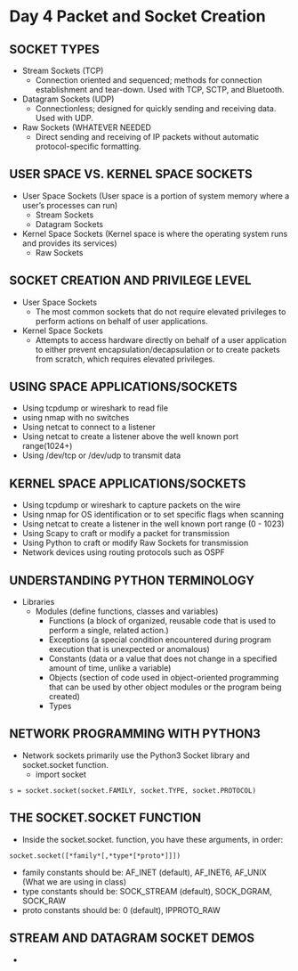 # Day 4 Packet and Socket Creation

## SOCKET TYPES
- Stream Sockets (TCP)
  - Connection oriented and sequenced; methods for connection establishment and tear-down. Used with TCP, SCTP, and Bluetooth.
- Datagram Sockets (UDP)
  - Connectionless; designed for quickly sending and receiving data. Used with UDP.
- Raw Sockets (WHATEVER NEEDED
  - Direct sending and receiving of IP packets without automatic protocol-specific formatting.

## USER SPACE VS. KERNEL SPACE SOCKETS
- User Space Sockets (User space is a portion of system memory where a user’s processes can run)
  - Stream Sockets
  - Datagram Sockets
- Kernel Space Sockets (Kernel space is where the operating system runs and provides its services)
  - Raw Sockets
 
## SOCKET CREATION AND PRIVILEGE LEVEL
- User Space Sockets
  - The most common sockets that do not require elevated privileges to perform actions on behalf of user applications.
- Kernel Space Sockets
  - Attempts to access hardware directly on behalf of a user application to either prevent encapsulation/decapsulation or to create packets from scratch, which requires elevated privileges.

## USING SPACE APPLICATIONS/SOCKETS
- Using tcpdump or wireshark to read file
- using nmap with no switches
- Using netcat to connect to a listener
- Using netcat to create a listener above the well known port range(1024+)
- Using /dev/tcp or /dev/udp to transmit data

## KERNEL SPACE APPLICATIONS/SOCKETS
- Using tcpdump or wireshark to capture packets on the wire
- Using nmap for OS identification or to set specific flags when scanning
- Using netcat to create a listener in the well known port range (0 - 1023)
- Using Scapy to craft or modify a packet for transmission
- Using Python to craft or modify Raw Sockets for transmission
- Network devices using routing protocols such as OSPF

## UNDERSTANDING PYTHON TERMINOLOGY
- Libraries
  - Modules (define functions, classes and variables)
    - Functions (a block of organized, reusable code that is used to perform a single, related action.)
    - Exceptions (a special condition encountered during program execution that is unexpected or anomalous)
    - Constants (data or a value that does not change in a specified amount of time, unlike a variable)
    - Objects (section of code used in object-oriented programming that can be used by other object modules or the program being created)
    - Types

## NETWORK PROGRAMMING WITH PYTHON3
- Network sockets primarily use the Python3 Socket library and socket.socket function.
  - import socket
```
s = socket.socket(socket.FAMILY, socket.TYPE, socket.PROTOCOL)
```

## THE SOCKET.SOCKET FUNCTION
- Inside the socket.socket. function, you have these arguments, in order:
```
socket.socket([*family*[,*type*[*proto*]]])
```
- family constants should be: AF_INET (default), AF_INET6, AF_UNIX (What we are using in class)
- type constants should be: SOCK_STREAM (default), SOCK_DGRAM, SOCK_RAW
- proto constants should be: 0 (default), IPPROTO_RAW

## STREAM AND DATAGRAM SOCKET DEMOS
- 


